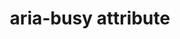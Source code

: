 ---
{
  "title": "aria-busy attribute",
  "description": "Indicates an element is being modified and that assistive technologies MAY want to wait until the modifications are complete before exposing them to the user.",
  "category": "aria",
  "keywords": "aria-busy attribute",
  "last_test_date": "2021-03-01",
  "test_results_url": "https://a11ysupport.io/tech/aria/aria-busy_attribute",
  "test_url": "https://a11ysupport.io/tech/aria/aria-busy_attribute",
  "notes_by_num": {
    "1": "Didn't convey the \"true\" value"
  },
  "stats": {
    "jaws": {
      "chrome": {
        "88": "y"
      },
      "ie": {
        "11": "a #1"
      },
      "firefox": {
        "86": "y"
      }
    },
    "narrator": {
      "edge": {
        "88": "a #1"
      }
    },
    "nvda": {
      "chrome": {
        "88": "a #1"
      },
      "firefox": {
        "86": "a #1"
      }
    },
    "orca": {
      "firefox": {
        "86": "a #1"
      }
    },
    "talkback": {
      "and_chr": {
        "88": "a #1"
      }
    },
    "vo_ios": {
      "ios_saf": {
        "14.4": "a #1"
      }
    },
    "vo_macos": {
      "safari": {
        "14.0.3": "a #1"
      }
    }
  },
  "links": {
    "ARIA spec for aria-busy": "https://www.w3.org/TR/wai-aria-1.1/#aria-busy"
  }
}
---